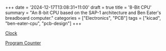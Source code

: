 +++
date = '2024-12-17T13:08:31+11:00'
draft = true
title = '8-Bit CPU'
summary = "An 8-bit CPU based on the SAP-1 architecture and Ben Eater's breadboard computer."
categories = ["Electronics", "PCB"]
tags = ["kicad", "ben-eater-cpu", "pcb-design"]
+++

[Clock](/posts/Clock.md)

[Program Counter](http://localhost:1313/posts/promgram-counter)